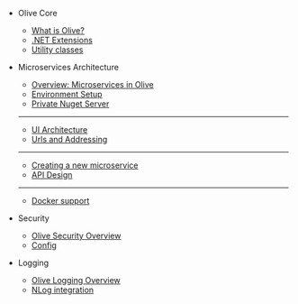 * Olive Core

    * [What is Olive?](README.md)
    * [.NET Extensions](Core/Extensions.md)
    * [Utility classes](Core/Utilities.md)

* Microservices Architecture
    * [Overview: Microservices in Olive](Microservices/Overview.md)
    * [Environment Setup](Microservices/Setup.md)
    * [Private Nuget Server](Microservices/PrivateNuget.md)
    -----------------------
    * [UI Architecture](Microservices/UI.Architecture.md)
    * [Urls and Addressing](Microservices/Addressing.md)
    -----------------------
    * [Creating a new microservice](Microservices/Create.New.md)
    * [API Design](Microservices/APIDesign.md)
    -----------------------
    * [Docker support](Microservices/Docker.md)
    

* Security
    * [Olive Security Overview](Security/Security.md)
    * [Config](Security/Config.md)
    
* Logging
    * [Olive Logging Overview](Logging/Logging.md)
    * [NLog integration](Logging/NLog.md)
